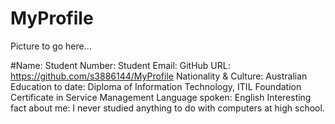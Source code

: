 # MyProfile

Picture to go here...

#Name: 
Student Number:
Student Email:
GitHub URL:  https://github.com/s3886144/MyProfile
Nationality & Culture: Australian
Education to date: Diploma of Information Technology, ITIL Foundation Certificate in Service Management
Language spoken: English 
Interesting fact about me: I never studied anything to do with computers at high school.


